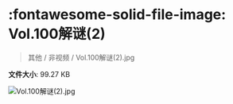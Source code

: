 # :fontawesome-solid-file-image: Vol.100解谜(2)

> 其他 / 非视频 / Vol.100解谜(2).jpg

**文件大小**: 99.27 KB

<img src="https://file.hsyhx.top/其他/非视频/Vol.100解谜(2).jpg"  alt="Vol.100解谜(2).jpg" />